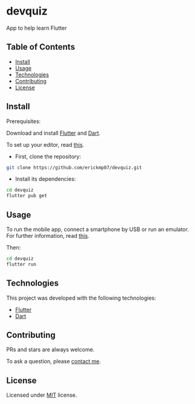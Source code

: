 # devquiz

App to help learn Flutter

## Table of Contents

- [Install](#install)
- [Usage](#usage)
- [Technologies](#technologies)
- [Contributing](#contributing)
- [License](#license)

## Install

Prerequisites:

Download and install [Flutter](https://flutter.dev/docs/get-started/install) and [Dart](https://dart.dev/get-dart).

To set up your editor, read [this](https://flutter.dev/docs/get-started/editor?tab=vscode).

- First, clone the repository:
```bash
git clone https://github.com/erickmp07/devquiz.git
```

- Install its dependencies:
```bash
cd devquiz
flutter pub get
```

## Usage

To run the mobile app, connect a smartphone by USB or run an emulator. For further information, read [this](https://flutter.dev/docs/get-started/test-drive?tab=vscode).

Then:

```bash
cd devquiz
flutter run
```

## Technologies

This project was developed with the following technologies:

- [Flutter](https://flutter.dev/)
- [Dart](https://dart.dev/)

## Contributing

PRs and stars are always welcome.

To ask a question, please [contact me](mailto:erimacedo_92@hotmail.com).

## License

Licensed under [MIT](LICENSE) license.